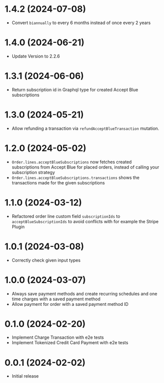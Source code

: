 # 1.4.2 (2024-07-08)

- Convert `biannually` to every 6 months instead of once every 2 years

# 1.4.0 (2024-06-21)

- Update Version to 2.2.6

# 1.3.1 (2024-06-06)

- Return subscription id in Graphql type for created Accept Blue subscriptions

# 1.3.0 (2024-05-21)

- Allow refunding a transaction via `refundAcceptBlueTransaction` mutation.

# 1.2.0 (2024-05-02)

- `Order.lines.acceptBlueSubscriptions` now fetches created subscriptions from Accept Blue for placed orders, instead of calling your subscription strategy
- `Order.lines.acceptBlueSubscriptions.transactions` shows the transactions made for the given subscriptions

# 1.1.0 (2024-03-12)

- Refactored order line custom field `subscriptionIds` to `acceptBlueSubscriptionIds` to avoid conflicts with for example the Stripe Plugin

# 1.0.1 (2024-03-08)

- Correctly check given input types

# 1.0.0 (2024-03-07)

- Always save payment methods and create recurring schedules and one time charges with a saved payment method
- Allow payment for order with a saved payment method ID

# 0.1.0 (2024-02-20)

- Implement Charge Transaction with e2e tests
- Implement Tokenized Credit Card Payment with e2e tests

# 0.0.1 (2024-02-02)

- Initial release
